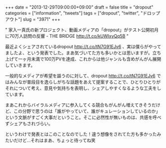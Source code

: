 +++
date = "2013-12-29T09:00:00+09:00"
draft = false
title = "dropout"
categories = ["information", "tweets"]
tags = ["dropout", "twitter", "ドロップアウト"]
slug = "3971"
+++

" 家入一真氏の新プロジェクト、動画メディアの「dropout」がテスト公開初月に70万人訪問の反響 - THE BRIDGE
http://t.co/kUWIxyQq5B "

最近よくシェアされているdropout http://t.co/tN7G91EJv6 、実は僕らがやってましたよ、という発表でした。まあ気づいてた方も多いかとは思いますが。立ち上げて一ヶ月未満で100万PVを達成、これからは他ジャンルも含めがんがん展開していきます。

一般的なメディアが希望を謳うのに対して、dropout http://t.co/tN7G91EJv6 ではみんなが普段目を逸らしがちな話題をあえて提案することで、ひとりひとりがそれについて考え、意見や気持ちを表明し、シェアしやすくなるような工夫をしています。

まあこれからバイラルメディアに参入してくる競合もがんがん増えてきそうだけど、この分野で思うのは「誰がやっていて、誰がキュレーションしているのか」という文脈がすごく大事だということ。そこに必然性が無いものは、共感を呼べずシェアもされづらい。

というわけで発表とはこのことなのでした！違う想像をされてた方も多かったみたいだけど…それはまあ、ちょっと待ってね笑
